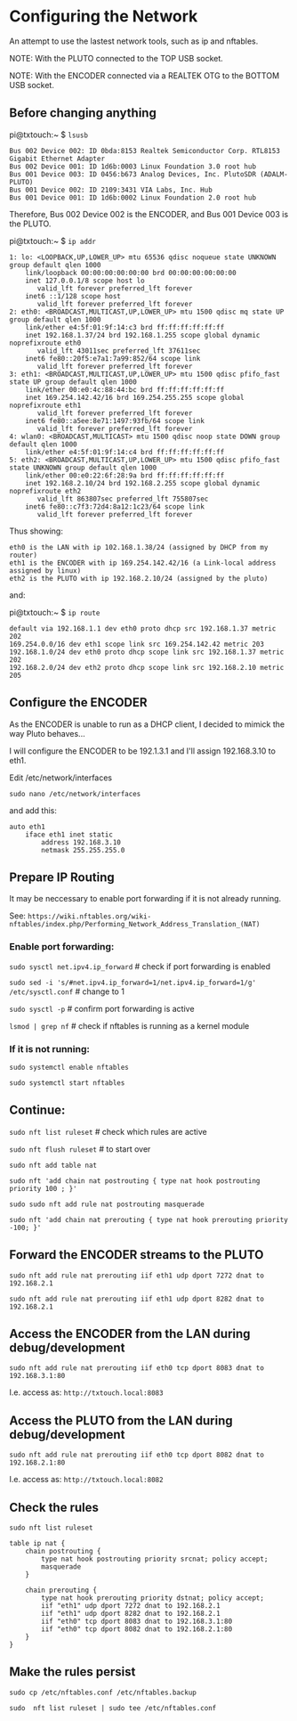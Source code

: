 # Configuring the Network

An attempt to use the lastest network tools, such as ip and nftables.

NOTE: With the PLUTO connected to the TOP USB socket.

NOTE: With the ENCODER connected via a REALTEK OTG to the BOTTOM USB socket.

## Before changing anything

pi@txtouch:~ $ `lsusb`

    Bus 002 Device 002: ID 0bda:8153 Realtek Semiconductor Corp. RTL8153 Gigabit Ethernet Adapter
    Bus 002 Device 001: ID 1d6b:0003 Linux Foundation 3.0 root hub
    Bus 001 Device 003: ID 0456:b673 Analog Devices, Inc. PlutoSDR (ADALM-PLUTO)
    Bus 001 Device 002: ID 2109:3431 VIA Labs, Inc. Hub
    Bus 001 Device 001: ID 1d6b:0002 Linux Foundation 2.0 root hub

Therefore, Bus 002 Device 002 is the ENCODER, and Bus 001 Device 003 is the PLUTO.

pi@txtouch:~ $ `ip addr`

    1: lo: <LOOPBACK,UP,LOWER_UP> mtu 65536 qdisc noqueue state UNKNOWN group default qlen 1000
        link/loopback 00:00:00:00:00:00 brd 00:00:00:00:00:00
        inet 127.0.0.1/8 scope host lo
           valid_lft forever preferred_lft forever
        inet6 ::1/128 scope host 
           valid_lft forever preferred_lft forever
    2: eth0: <BROADCAST,MULTICAST,UP,LOWER_UP> mtu 1500 qdisc mq state UP group default qlen 1000
        link/ether e4:5f:01:9f:14:c3 brd ff:ff:ff:ff:ff:ff
        inet 192.168.1.37/24 brd 192.168.1.255 scope global dynamic noprefixroute eth0
           valid_lft 43011sec preferred_lft 37611sec
        inet6 fe80::20f5:e7a1:7a99:852/64 scope link 
           valid_lft forever preferred_lft forever
    3: eth1: <BROADCAST,MULTICAST,UP,LOWER_UP> mtu 1500 qdisc pfifo_fast state UP group default qlen 1000
        link/ether 00:e0:4c:88:44:bc brd ff:ff:ff:ff:ff:ff
        inet 169.254.142.42/16 brd 169.254.255.255 scope global noprefixroute eth1
           valid_lft forever preferred_lft forever
        inet6 fe80::a5ee:8e71:1497:93fb/64 scope link 
           valid_lft forever preferred_lft forever
    4: wlan0: <BROADCAST,MULTICAST> mtu 1500 qdisc noop state DOWN group default qlen 1000
        link/ether e4:5f:01:9f:14:c4 brd ff:ff:ff:ff:ff:ff
    5: eth2: <BROADCAST,MULTICAST,UP,LOWER_UP> mtu 1500 qdisc pfifo_fast state UNKNOWN group default qlen 1000
        link/ether 00:e0:22:6f:28:9a brd ff:ff:ff:ff:ff:ff
        inet 192.168.2.10/24 brd 192.168.2.255 scope global dynamic noprefixroute eth2
           valid_lft 863807sec preferred_lft 755807sec
        inet6 fe80::c7f3:72d4:8a12:1c23/64 scope link 
           valid_lft forever preferred_lft forever

Thus showing:

    eth0 is the LAN with ip 102.168.1.38/24 (assigned by DHCP from my router)
    eth1 is the ENCODER with ip 169.254.142.42/16 (a Link-local address assigned by linux)
    eth2 is the PLUTO with ip 192.168.2.10/24 (assigned by the pluto)

and:

pi@txtouch:~ $ `ip route`

    default via 192.168.1.1 dev eth0 proto dhcp src 192.168.1.37 metric 202 
    169.254.0.0/16 dev eth1 scope link src 169.254.142.42 metric 203 
    192.168.1.0/24 dev eth0 proto dhcp scope link src 192.168.1.37 metric 202 
    192.168.2.0/24 dev eth2 proto dhcp scope link src 192.168.2.10 metric 205 

## Configure the ENCODER

As the ENCODER is unable to run as a DHCP client, I decided to mimick the way Pluto behaves...

I will configure the ENCODER to be 192.1.3.1 and I'll assign 192.168.3.10 to eth1.

Edit /etc/network/interfaces

`sudo nano /etc/network/interfaces`

and add this:

    auto eth1
        iface eth1 inet static
	        address 192.168.3.10
	        netmask 255.255.255.0

## Prepare IP Routing

It may be neccessary to enable port forwarding if it is not already running.

See: `https://wiki.nftables.org/wiki-nftables/index.php/Performing_Network_Address_Translation_(NAT)`

### Enable port forwarding:

`sudo sysctl net.ipv4.ip_forward` # check if port forwarding is enabled

`sudo sed -i 's/#net.ipv4.ip_forward=1/net.ipv4.ip_forward=1/g' /etc/sysctl.conf` # change to 1

`sudo sysctl -p` # confirm port forwarding is active

`lsmod | grep nf` # check if nftables is running as a kernel module

### If it is not running:

`sudo systemctl enable nftables`

`sudo systemctl start nftables`

## Continue:

`sudo nft list ruleset` # check which rules are active

`sudo nft flush ruleset` # to start over

`sudo nft add table nat`

`sudo nft 'add chain nat postrouting { type nat hook postrouting priority 100 ; }'`

`sudo sudo nft add rule nat postrouting masquerade`

`sudo nft 'add chain nat prerouting { type nat hook prerouting priority -100; }'`

## Forward the ENCODER streams to the PLUTO

`sudo nft add rule nat prerouting iif eth1 udp dport 7272 dnat to 192.168.2.1`

`sudo nft add rule nat prerouting iif eth1 udp dport 8282 dnat to 192.168.2.1`

## Access the ENCODER from the LAN during debug/development 

`sudo nft add rule nat prerouting iif eth0 tcp dport 8083 dnat to 192.168.3.1:80`

I.e. access as: `http://txtouch.local:8083` 

## Access the PLUTO from the LAN during debug/development 

`sudo nft add rule nat prerouting iif eth0 tcp dport 8082 dnat to 192.168.2.1:80`

I.e. access as: `http://txtouch.local:8082`

## Check the rules

`sudo nft list ruleset`

```
table ip nat {
	chain postrouting {
		type nat hook postrouting priority srcnat; policy accept;
		masquerade
	}

	chain prerouting {
		type nat hook prerouting priority dstnat; policy accept;
		iif "eth1" udp dport 7272 dnat to 192.168.2.1
		iif "eth1" udp dport 8282 dnat to 192.168.2.1
		iif "eth0" tcp dport 8083 dnat to 192.168.3.1:80
		iif "eth0" tcp dport 8082 dnat to 192.168.2.1:80
	}
}
```

## Make the rules persist

`sudo cp /etc/nftables.conf /etc/nftables.backup`

`sudo  nft list ruleset | sudo tee /etc/nftables.conf`
